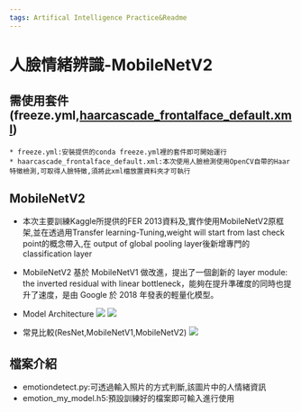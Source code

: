 ```yaml
---
tags: Artifical Intelligence Practice&Readme
---
```

# 人臉情緒辨識-MobileNetV2
## 需使用套件(freeze.yml,[haarcascade_frontalface_default.xml](https://github.com/opencv/opencv/tree/master/data/haarcascades))
```
* freeze.yml:安裝提供的conda freeze.yml裡的套件即可開始運行
* haarcascade_frontalface_default.xml:本次使用人臉檢測使用OpenCV自帶的Haar特徵檢測,可取得人臉特徵,須將此xml檔放置資料夾才可執行

```
## MobileNetV2

* 本次主要訓練Kaggle所提供的FER 2013資料及,實作使用MobileNetV2原框架,並在透過用Transfer learning-Tuning,weight will start from last check point的概念帶入,在 output of global pooling layer後新增專門的classification layer
* MobileNetV2 基於 MobileNetV1 做改進，提出了一個創新的 layer module: the inverted residual with linear bottleneck，能夠在提升準確度的同時也提升了速度，是由 Google 於 2018 年發表的輕量化模型。
* Model Architecture
![](https://i.imgur.com/DXmw6G9.png)
![](https://i.imgur.com/86nFHjS.png)


* 常見比較(ResNet,MobileNetV1,MobileNetV2)
![](https://i.imgur.com/jvtA7r1.png)



## 檔案介紹
* emotiondetect.py:可透過輸入照片的方式判斷,該圖片中的人情緒資訊
* emotion_my_model.h5:預設訓練好的檔案即可輸入進行使用
